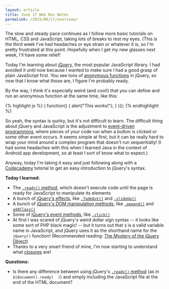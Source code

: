 ```yaml
---
layout: article
title: June 17 Web Dev Notes
permalink: /2015/06/17/overview/
---
```


The slow and steady pace continues as I follow more basic tutorials on HTML, CSS and JavaScript, taking *lots* of breaks to rest my eyes. (This is the third week I've had headaches or eye strain or whatever it is, so I'm pretty frustrated at this point. Hopefully when I get my new glasses next week, I'll have some relief!

Today I'm learning about [jQuery](https://jquery.com/), the most popular JavaScript library. I had avoided it until now because I wanted to make sure I had a good grasp of plain JavaScript first. You see tons of [anonymous functions](https://en.wikibooks.org/wiki/JavaScript/Anonymous_Functions) in jQuery, so now that I know what those are, I figure I'm probably ready.

By the way, I think it's especially weird (and cool!) that you can define and run an anonymous function at the same time, like this:

{% highlight js %}
( function() {
	   alert("This works!");
    }
)();
{% endhighlight %}

So yeah, the syntax is quirky, but it's not difficult to learn. The difficult thing about jQuery and JavaScript is the adjustment to [event-driven programming](https://en.wikipedia.org/wiki/Event-driven_programming), where pieces of your code run when a button is clicked or some other event occurs. It seems simple at first, but it can be really hard to wrap your mind around a complex program that doesn't run sequentially! (I had some headaches with this when I learned Java in the context of Android app development, so at least I sort of know what to expect.)

Anyway, today I'm taking it easy and just following along with a [Codecademy](http://www.codecademy.com/) tutorial to get an easy introduction to jQuery's syntax. 

**Today I learned:**

- The [`.ready()` method](https://api.jquery.com/ready/), which doesn't execute code until the page is ready for JavaScript to manipulate its elements
- A bunch of [jQuery's effects](http://api.jquery.com/category/effects/), like [`.fadeOut()`](http://api.jquery.com/fadeOut/) and [`.slideUp()`](http://api.jquery.com/slideUp/)
- A bunch of [jQuery's DOM manipulation methods](http://api.jquery.com/category/manipulation/), like [`.append()`](http://api.jquery.com/append/) and [`addClass()`](https://api.jquery.com/addclass/)
- Some of [jQuery's event methods](https://api.jquery.com/category/events/), like [`.click()`](https://api.jquery.com/click/)
- At first I was scared of jQuery's weird dollar sign syntax -- it looks like some sort of PHP black magic! -- but it turns out that `$` is a valid variable name in JavaScript, and jQuery uses it as the shorthand name for the `jQuery()` function! (Recommended reading: [The Mystery of the jQuery Object](http://www.smashingmagazine.com/2014/05/29/mystery-jquery-object-syntax-basic-introduction/))
- Thanks to a very smart friend of mine, I'm now starting to understand what [closures](https://en.wikipedia.org/wiki/Closure_(computer_programming)) are!

**Questions:**

- Is there any difference between using jQuery's [`.ready()` method](https://api.jquery.com/ready/) (as in `$(document).ready(  )`) and simply including the JavaScript file at the end of the HTML document?